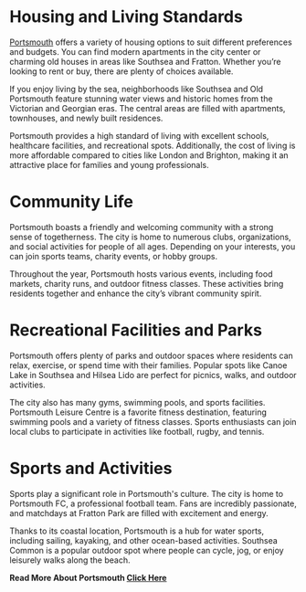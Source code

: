 # Housing and Living Standards  

[Portsmouth](https://portsmouth.pro/) offers a variety of housing options to suit different preferences and budgets. You can find modern apartments in the city center or charming old houses in areas like Southsea and Fratton. Whether you’re looking to rent or buy, there are plenty of choices available.

If you enjoy living by the sea, neighborhoods like Southsea and Old Portsmouth feature stunning water views and historic homes from the Victorian and Georgian eras. The central areas are filled with apartments, townhouses, and newly built residences.

Portsmouth provides a high standard of living with excellent schools, healthcare facilities, and recreational spots. Additionally, the cost of living is more affordable compared to cities like London and Brighton, making it an attractive place for families and young professionals.

# Community Life

Portsmouth boasts a friendly and welcoming community with a strong sense of togetherness. The city is home to numerous clubs, organizations, and social activities for people of all ages. Depending on your interests, you can join sports teams, charity events, or hobby groups.

Throughout the year, Portsmouth hosts various events, including food markets, charity runs, and outdoor fitness classes. These activities bring residents together and enhance the city’s vibrant community spirit.

# Recreational Facilities and Parks

Portsmouth offers plenty of parks and outdoor spaces where residents can relax, exercise, or spend time with their families. Popular spots like Canoe Lake in Southsea and Hilsea Lido are perfect for picnics, walks, and outdoor activities.

The city also has many gyms, swimming pools, and sports facilities. Portsmouth Leisure Centre is a favorite fitness destination, featuring swimming pools and a variety of fitness classes. Sports enthusiasts can join local clubs to participate in activities like football, rugby, and tennis.

# Sports and Activities

Sports play a significant role in Portsmouth's culture. The city is home to Portsmouth FC, a professional football team. Fans are incredibly passionate, and matchdays at Fratton Park are filled with excitement and energy.

Thanks to its coastal location, Portsmouth is a hub for water sports, including sailing, kayaking, and other ocean-based activities. Southsea Common is a popular outdoor spot where people can cycle, jog, or enjoy leisurely walks along the beach.

**Read More About Portsmouth [Click Here](http://Portsmouth.pro)**
